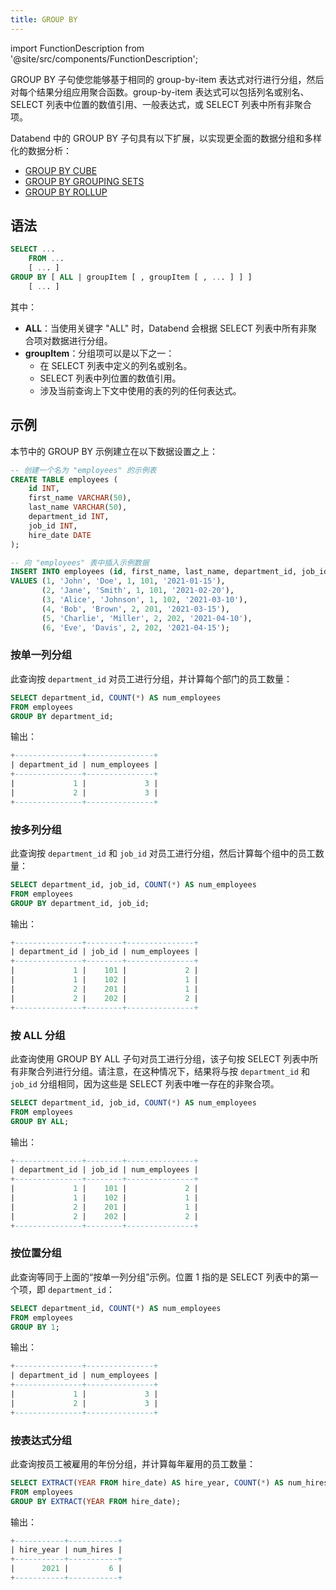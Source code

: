 ```yaml
---
title: GROUP BY
---
```

import FunctionDescription from '@site/src/components/FunctionDescription';

<FunctionDescription description="引入或更新：v1.2.32"/>

GROUP BY 子句使您能够基于相同的 group-by-item 表达式对行进行分组，然后对每个结果分组应用聚合函数。group-by-item 表达式可以包括列名或别名、SELECT 列表中位置的数值引用、一般表达式，或 SELECT 列表中所有非聚合项。

Databend 中的 GROUP BY 子句具有以下扩展，以实现更全面的数据分组和多样化的数据分析：

- [GROUP BY CUBE](group-by-cube.md)
- [GROUP BY GROUPING SETS](group-by-grouping-sets.md)
- [GROUP BY ROLLUP](group-by-rollup.md)

## 语法

```sql
SELECT ...
    FROM ...
    [ ... ]
GROUP BY [ ALL | groupItem [ , groupItem [ , ... ] ] ]
    [ ... ]
```

其中：

- **ALL**：当使用关键字 "ALL" 时，Databend 会根据 SELECT 列表中所有非聚合项对数据进行分组。
- **groupItem**：分组项可以是以下之一：
    - 在 SELECT 列表中定义的列名或别名。
    - SELECT 列表中列位置的数值引用。
    - 涉及当前查询上下文中使用的表的列的任何表达式。

## 示例

本节中的 GROUP BY 示例建立在以下数据设置之上：

```sql
-- 创建一个名为 "employees" 的示例表
CREATE TABLE employees (
    id INT,
    first_name VARCHAR(50),
    last_name VARCHAR(50),
    department_id INT,
    job_id INT,
    hire_date DATE
);

-- 向 "employees" 表中插入示例数据
INSERT INTO employees (id, first_name, last_name, department_id, job_id, hire_date)
VALUES (1, 'John', 'Doe', 1, 101, '2021-01-15'),
       (2, 'Jane', 'Smith', 1, 101, '2021-02-20'),
       (3, 'Alice', 'Johnson', 1, 102, '2021-03-10'),
       (4, 'Bob', 'Brown', 2, 201, '2021-03-15'),
       (5, 'Charlie', 'Miller', 2, 202, '2021-04-10'),
       (6, 'Eve', 'Davis', 2, 202, '2021-04-15');
```

### 按单一列分组

此查询按 `department_id` 对员工进行分组，并计算每个部门的员工数量：
```sql
SELECT department_id, COUNT(*) AS num_employees
FROM employees
GROUP BY department_id;
```

输出：
```sql
+---------------+---------------+
| department_id | num_employees |
+---------------+---------------+
|             1 |             3 |
|             2 |             3 |
+---------------+---------------+
```

### 按多列分组

此查询按 `department_id` 和 `job_id` 对员工进行分组，然后计算每个组中的员工数量：
```sql
SELECT department_id, job_id, COUNT(*) AS num_employees
FROM employees
GROUP BY department_id, job_id;
```

输出：
```sql
+---------------+--------+---------------+
| department_id | job_id | num_employees |
+---------------+--------+---------------+
|             1 |    101 |             2 |
|             1 |    102 |             1 |
|             2 |    201 |             1 |
|             2 |    202 |             2 |
+---------------+--------+---------------+
```

### 按 ALL 分组

此查询使用 GROUP BY ALL 子句对员工进行分组，该子句按 SELECT 列表中所有非聚合列进行分组。请注意，在这种情况下，结果将与按 `department_id` 和 `job_id` 分组相同，因为这些是 SELECT 列表中唯一存在的非聚合项。

```sql
SELECT department_id, job_id, COUNT(*) AS num_employees
FROM employees
GROUP BY ALL;
```

输出：
```sql
+---------------+--------+---------------+
| department_id | job_id | num_employees |
+---------------+--------+---------------+
|             1 |    101 |             2 |
|             1 |    102 |             1 |
|             2 |    201 |             1 |
|             2 |    202 |             2 |
+---------------+--------+---------------+
```

### 按位置分组

此查询等同于上面的“按单一列分组”示例。位置 1 指的是 SELECT 列表中的第一个项，即 `department_id`：
```sql
SELECT department_id, COUNT(*) AS num_employees
FROM employees
GROUP BY 1;
```

输出：
```sql
+---------------+---------------+
| department_id | num_employees |
+---------------+---------------+
|             1 |             3 |
|             2 |             3 |
+---------------+---------------+
```

### 按表达式分组

此查询按员工被雇用的年份分组，并计算每年雇用的员工数量：
```sql
SELECT EXTRACT(YEAR FROM hire_date) AS hire_year, COUNT(*) AS num_hires
FROM employees
GROUP BY EXTRACT(YEAR FROM hire_date);
```

输出：
```sql
+-----------+-----------+
| hire_year | num_hires |
+-----------+-----------+
|      2021 |         6 |
+-----------+-----------+
```